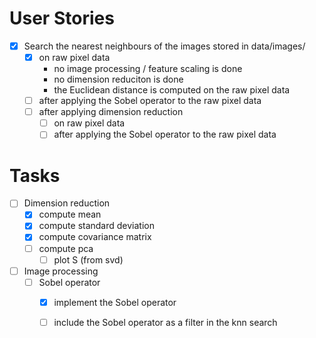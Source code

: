 # User Stories

- [x] Search the nearest neighbours of the images stored in data/images/
  - [x] on raw pixel data
    - no image processing / feature scaling is done
    - no dimension reduciton is done
    - the Euclidean distance is computed on the raw pixel data
  - [ ] after applying the Sobel operator to the raw pixel data
  - [ ] after applying dimension reduction
    - [ ] on raw pixel data
    - [ ] after applying the Sobel operator to the raw pixel data

# Tasks

- [ ] Dimension reduction
  - [x] compute mean
  - [x] compute standard deviation
  - [x] compute covariance matrix
  - [ ] compute pca
    - [ ] plot S (from svd)
- [ ] Image processing
  - [ ] Sobel operator
    - [x] implement the Sobel operator
    - [ ] include the Sobel operator as a filter in the knn search

